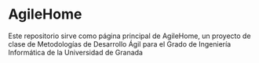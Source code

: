 # AgileHome

Este repositorio sirve como página principal de AgileHome, un proyecto de clase de Metodologías de Desarrollo Ágil para el Grado de Ingeniería Informática de la Universidad de Granada